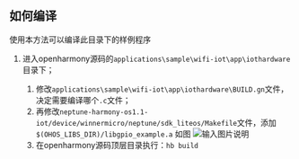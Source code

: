 ## 如何编译

使用本方法可以编译此目录下的样例程序

1. 进入openharmony源码的`applications\sample\wifi-iot\app\iothardware`目录下；

   1. 修改`applications\sample\wifi-iot\app\iothardware\BUILD.gn`文件，决定需要编译哪个`.c`文件；
   2. 再修改`neptune-harmony-os1.1-iot/device/winnermicro/neptune/sdk_liteos/Makefile`文件，添加`$(OHOS_LIBS_DIR)/libgpio_example.a`
   如图
   ![输入图片说明](https://images.gitee.com/uploads/images/2021/0515/135237_b3fd4948_8343063.png "屏幕截图 2021-05-15 135037.png")
   3. 在openharmony源码顶层目录执行：`hb build`

